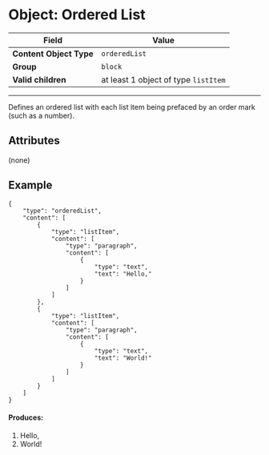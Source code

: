 # Object: Ordered List

| Field                   | Value                                |
| ----------------------- | ------------------------------------ |
| **Content Object Type** | `orderedList`                        |
| **Group**               | `block`                              |
| **Valid children**      | at least 1 object of type `listItem` |

---

Defines an ordered list with each list item being prefaced by an order mark (such as a number).

## Attributes

(none)

## Example

```
{
    "type": "orderedList",
    "content": [
        {
            "type": "listItem",
            "content": [
                "type": "paragraph",
                "content": [
                    {
                        "type": "text",
                        "text": "Hello,"
                    }
                ]
            ]
        },
        {
            "type": "listItem",
            "content": [
                "type": "paragraph",
                "content": [
                    {
                        "type": "text",
                        "text": "World!"
                    }
                ]
            ]
        }
    ]
}
```

#### Produces:

1.  Hello,
2.  World!
